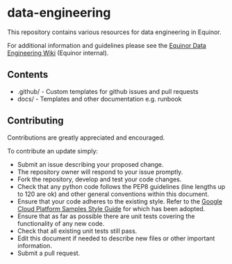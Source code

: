 # data-engineering

This repository contains various resources for data engineering in Equinor.

For additional information and guidelines please see the [Equinor Data Engineering Wiki](https://wiki.equinor.com/wiki/index.php/Data_engineering) (Equinor internal).

## Contents

* .github/ - Custom templates for github issues and pull requests
* docs/ - Templates and other documentation e.g. runbook

## Contributing
Contributions are greatly appreciated and encouraged.

To contribute an update simply:
* Submit an issue describing your proposed change.
* The repository owner will respond to your issue promptly.
* Fork the repository, develop and test your code changes.
* Check that any python code follows the PEP8 guidelines (line lengths up to 120 are ok) and other general conventions within this document.
* Ensure that your code adheres to the existing style. Refer to the
   [Google Cloud Platform Samples Style Guide](
   https://github.com/GoogleCloudPlatform/Template/wiki/style.html) for which has been adopted.
* Ensure that as far as possible there are unit tests covering the functionality of any new code.
* Check that all existing unit tests still pass.
* Edit this document if needed to describe new files or other important information.
* Submit a pull request.
